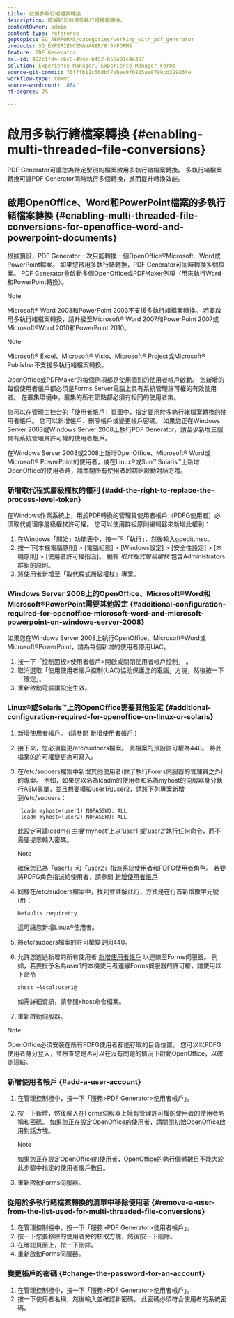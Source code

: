 ```yaml
---
title: 啟用多執行緒檔案轉換
description: 瞭解如何啟用多執行緒檔案轉換。
contentOwner: admin
content-type: reference
geptopics: SG_AEMFORMS/categories/working_with_pdf_generator
products: SG_EXPERIENCEMANAGER/6.5/FORMS
feature: PDF Generator
exl-id: 402c1fd4-c6c8-494e-b452-b56a91c4a397
solution: Experience Manager, Experience Manager Forms
source-git-commit: 76fffb11c56dbf7ebee9f6805ae0799cd32985fe
workflow-type: tm+mt
source-wordcount: '884'
ht-degree: 0%

---
```


# 啟用多執行緒檔案轉換 {#enabling-multi-threaded-file-conversions}

PDF Generator可讓您為特定型別的檔案啟用多執行緒檔案轉換。 多執行緒檔案轉換可讓PDF Generator同時執行多個轉換，進而提升轉換效能。

## 啟用OpenOffice、Word和PowerPoint檔案的多執行緒檔案轉換 {#enabling-multi-threaded-file-conversions-for-openoffice-word-and-powerpoint-documents}

根據預設，PDF Generator一次只能轉換一個OpenOffice®Microsoft、Word或PowerPoint檔案。 如果您啟用多執行緒轉換，PDF Generator可同時轉換多個檔案。 PDF Generator會啟動多個OpenOffice或PDFMaker例項（用來執行Word和PowerPoint轉換）。

>[!NOTE]
>
>Microsoft® Word 2003和PowerPoint 2003不支援多執行緒檔案轉換。 若要啟用多執行緒檔案轉換，請升級至Microsoft® Word 2007和PowerPoint 2007或Microsoft®Word 2010和PowerPoint 2010。

>[!NOTE]
>
>Microsoft® Excel、Microsoft® Visio、Microsoft® Project或Microsoft® Publisher不支援多執行緒檔案轉換。

OpenOffice或PDFMaker的每個例項都是使用個別的使用者帳戶啟動。 您新增的每個使用者帳戶都必須是Forms Server電腦上具有系統管理許可權的有效使用者。 在叢集環境中，叢集的所有節點都必須有相同的使用者集。

您可以在管理主控台的「使用者帳戶」頁面中，指定要用於多執行緒檔案轉換的使用者帳戶。 您可以新增帳戶、刪除帳戶或變更帳戶密碼。 如果您正在Windows Server 2003或Windows Server 2008上執行PDF Generator，請至少新增三個具有系統管理員許可權的使用者帳戶。

在Windows Server 2003或2008上新增OpenOffice、Microsoft® Word或Microsoft® PowerPoint的使用者，或在Linux®或Sun™ Solaris™上新增OpenOffice的使用者時，請關閉所有使用者的初始啟動對話方塊。

### 新增取代程式層級權杖的權利 {#add-the-right-to-replace-the-process-level-token}

在Windows作業系統上，用於PDF轉換的管理員使用者帳戶（PDFG使用者）必須取代處理序層級權杖許可權。 您可以使用群組原則編輯器來新增此權利：

1. 在Windows「開始」功能表中，按一下「執行」，然後輸入gpedit.msc。
1. 按一下[本機電腦原則] > [電腦組態] > [Windows設定] > [安全性設定] > [本機原則] > [使用者許可權指派]。 編輯 *取代程式層級權杖* 包含Administrators群組的原則。
1. 將使用者新增至「取代程式層級權杖」專案。

### Windows Server 2008上的OpenOffice、Microsoft®Word和Microsoft®PowerPoint需要其他設定 {#additional-configuration-required-for-openoffice-microsoft-word-and-microsoft-powerpoint-on-windows-server-2008}

如果您在Windows Server 2008上執行OpenOffice、Microsoft®Word或Microsoft®PowerPoint，請為每個新增的使用者停用UAC。

1. 按一下「控制面板>使用者帳戶>開啟或關閉使用者帳戶控制」 。
1. 取消選取「使用使用者帳戶控制(UAC)協助保護您的電腦」方塊，然後按一下「確定」。
1. 重新啟動電腦讓設定生效。

### Linux®或Solaris™上的OpenOffice需要其他設定 {#additional-configuration-required-for-openoffice-on-linux-or-solaris}

1. 新增使用者帳戶。 (請參閱 [新增使用者帳戶](enabling-multi-threaded-file-conversions.md#add-a-user-account).)
1. 接下來，您必須變更/etc/sudoers檔案。 此檔案的預設許可權為440。 將此檔案的許可權變更為可寫入。
1. 在/etc/sudoers檔案中新增其他使用者(除了執行Forms伺服器的管理員之外)的專案。 例如，如果您以名為lcadm的使用者和名為myhost的伺服器身分執行AEM表單，並且想要模擬user1和user2，請將下列專案新增到/etc/sudoers：

   ```shell
    lcadm myhost=(user1) NOPASSWD: ALL
    lcadm myhost=(user2) NOPASSWD: ALL
   ```

   此設定可讓lcadm在主機&#39;myhost&#39;上以&#39;user1&#39;或&#39;user2&#39;執行任何命令，而不需要提示輸入密碼。

   >[!NOTE]
   >
   >確保您已為「user1」和「user2」指派系統使用者和PDFG使用者角色。 若要將PDFG角色指派給使用者，請參閱 [新增使用者帳戶](enabling-multi-threaded-file-conversions.md#add-a-user-account)

1. 同樣在/etc/sudoers檔案中，找到並註解此行，方式是在行首新增數字元號(#)：

   ```shell
   Defaults requiretty
   ```

   這可讓您新增Linux®使用者。

1. 將etc/sudoers檔案的許可權變更回440。
1. 允許您透過新增的所有使用者 [新增使用者帳戶](enabling-multi-threaded-file-conversions.md#add-a-user-account) 以連線至Forms伺服器。 例如，若要授予名為user1的本機使用者連線Forms伺服器的許可權，請使用以下命令

   `xhost +local:user1@`

   如需詳細資訊，請參閱xhost命令檔案。

1. 重新啟動伺服器。

>[!NOTE]
>
>OpenOffice必須安裝在所有PDFG使用者都能存取的目錄位置。 您可以以PDFG使用者身分登入，並檢查您是否可以在沒有問題的情況下啟動OpenOffice，以確認這點。

### 新增使用者帳戶 {#add-a-user-account}

1. 在管理控制檯中，按一下「服務>PDF Generator>使用者帳戶」。
1. 按一下新增，然後輸入在Forms伺服器上擁有管理許可權的使用者的使用者名稱和密碼。 如果您正在設定OpenOffice的使用者，請關閉初始OpenOffice啟用對話方塊。

   >[!NOTE]
   >
   >如果您正在設定OpenOffice的使用者，OpenOffice的執行個體數目不能大於此步驟中指定的使用者帳戶數目。

1. 重新啟動Forms伺服器。

### 從用於多執行緒檔案轉換的清單中移除使用者 {#remove-a-user-from-the-list-used-for-multi-threaded-file-conversions}

1. 在管理控制檯中，按一下「服務>PDF Generator>使用者帳戶」。
1. 按一下您要移除的使用者旁的核取方塊，然後按一下刪除。
1. 在確認頁面上，按一下刪除。
1. 重新啟動Forms伺服器。

### 變更帳戶的密碼 {#change-the-password-for-an-account}

1. 在管理控制檯中，按一下「服務>PDF Generator>使用者帳戶」。
1. 按一下使用者名稱，然後輸入並確認新密碼。 此密碼必須符合使用者的系統密碼。
